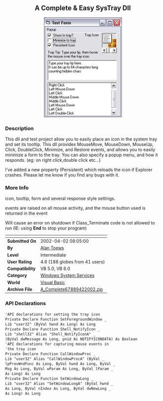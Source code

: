 ﻿<div align="center">

## A Complete & Easy SysTray Dll

<img src="PIC2002421113566296.jpg">
</div>

### Description

This dll and test project allow you to easily place an icon in the system tray and set its tooltip. This dll provides MouseMove, MouseDown, MouseUp, Click, DoubleClick, Minimize, and Restore events, and allows you to easily minimize a form to the tray. You can also specify a popup menu, and how it responds. (eg: on right click,double click etc...)

I've added a new property (Persistent) which reloads the icon if Explorer crashes. Please let me know if you find any bugs with it.
 
### More Info
 
icon, tooltip, form and several response style settings.

events are raised on all mouse activity, and the mouse button used is returned in the event

Will cause an error on shutdown if Class_Terminate code is not allowed to run (IE: using <B>End</B> to stop your program)


<span>             |<span>
---                |---
**Submitted On**   |2002-04-02 08:05:00
**By**             |[Alan Toews](https://github.com/Planet-Source-Code/PSCIndex/blob/master/ByAuthor/alan-toews.md)
**Level**          |Intermediate
**User Rating**    |4.6 (188 globes from 41 users)
**Compatibility**  |VB 5\.0, VB 6\.0
**Category**       |[Windows System Services](https://github.com/Planet-Source-Code/PSCIndex/blob/master/ByCategory/windows-system-services__1-35.md)
**World**          |[Visual Basic](https://github.com/Planet-Source-Code/PSCIndex/blob/master/ByWorld/visual-basic.md)
**Archive File**   |[A\_Complete67889422002\.zip](https://github.com/Planet-Source-Code/alan-toews-a-complete-easy-systray-dll__1-24089/archive/master.zip)

### API Declarations

```
'API declarations for setting the tray icon
Private Declare Function SetForegroundWindow _
Lib "user32" (ByVal hwnd As Long) As Long
Private Declare Function Shell_NotifyIcon _
Lib "shell32" Alias "Shell_NotifyIconA" _
(ByVal dwMessage As Long, pnid As NOTIFYICONDATA) As Boolean
'API declarations for capturing mouse events in
'the tray icon
Private Declare Function CallWindowProc _
Lib "user32" Alias "CallWindowProcA" (ByVal _
lpPrevWndFunc As Long, ByVal hwnd As Long, ByVal _
Msg As Long, ByVal wParam As Long, ByVal lParam _
As Long) As Long
Private Declare Function SetWindowLong _
Lib "user32" Alias "SetWindowLongA" (ByVal hwnd _
As Long, ByVal nIndex As Long, ByVal dwNewLong _
As Long) As Long
```






